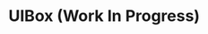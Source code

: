# UIBox (Work In Progress)

<!-- [![CI Status](https://img.shields.io/travis/nkshah2/UIBox.svg?style=flat)](https://travis-ci.org/nkshah2/UIBox)
[![Version](https://img.shields.io/cocoapods/v/UIBox.svg?style=flat)](https://cocoapods.org/pods/UIBox)
[![License](https://img.shields.io/cocoapods/l/UIBox.svg?style=flat)](https://cocoapods.org/pods/UIBox)
[![Platform](https://img.shields.io/cocoapods/p/UIBox.svg?style=flat)](https://cocoapods.org/pods/UIBox)

## Example

To run the example project, clone the repo, and run `pod install` from the Example directory first.

## Requirements

## Installation

DSKit is available through [CocoaPods](https://cocoapods.org). To install
it, simply add the following line to your Podfile:

```ruby
pod 'DSKit'
```

## Author

nkshah2, nemishah1212@gmail.com

## License

DSKit is available under the MIT license. See the LICENSE file for more info. -->
